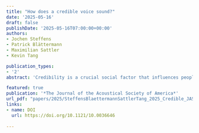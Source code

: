 ```yaml
---
title: "How does a credible voice sound?"
date: '2025-05-16'
draft: false
publishDate: '2025-05-16T07:00:00+00:00'
authors:
- Jochen Steffens
- Patrick Blättermann
- Maximilian Sattler
- Kevin Tang

publication_types:
- '2'
abstract: 'Credibility is a crucial social factor that influences people’s perception and decision-making. This study explores the acoustic attributes that define credible speech compared to neutral and ironic speech. A custom-built German corpus was developed, containing speech samples recorded from amateurs to enhance ecological validity. The study extracted a broad set of audio features from these samples, employing recursive feature elimination to identify the most influential attributes. These were then analyzed using a machine-learning-supported multinomial logistic regression model. The results indicated significant differences in the acoustic features associated with credible speech compared to neutral and ironic speech. Key findings include the role of a higher energy level (1st mel-frequency cepstral coefficient) in credible compared to neutral and ironic speech and a higher speaking rate in both credible and ironic compared to neutral speech. Also, irony is characterized by more high-frequency content (mean spectral centroid) compared to credible or neutral speech. Gender differences in spoken irony involve a greater influence of speaking rate in women’s speech, while high pitch plays a more significant role in men’s speech. This research thus contributes to the understanding of how credibility is conveyed through speech and offers insights for applications in communication, media, and artificial intelligence. The study also highlights the methodological advancements made by incorporating a diverse range of acoustic features and employing a robust machine-learning framework.'

featured: true
publication: '*The Journal of the Acoustical Society of America*'
url_pdf: "papers/2025/SteffensBlaettermannSattlerTang_2025_Credible_JASA.pdf"
links:
- name: DOI
  url: https://doi.org/10.1121/10.0036646
  
---
```

